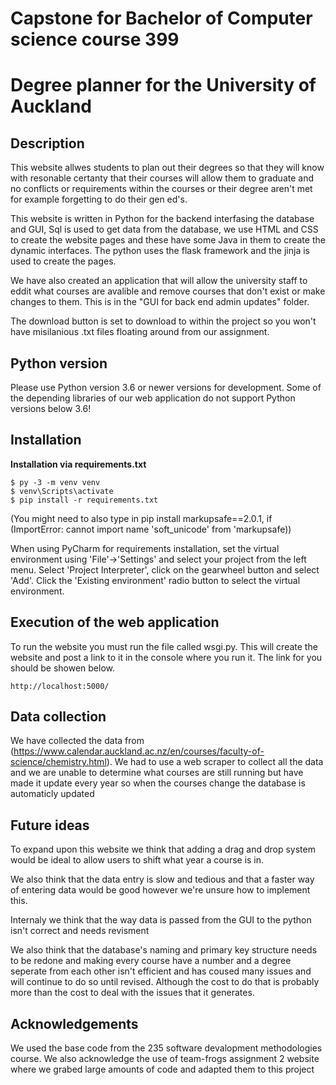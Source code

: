 # Capstone for Bachelor of Computer science course 399
# Degree planner for the University of Auckland


## Description
This website allwes students to plan out their degrees so that they will know with resonable certanty that their courses will allow them to graduate and no conflicts or requirements within the courses or their degree aren't met for example forgetting to do their gen ed's.

This website is written in Python for the backend interfasing the database and GUI, Sql is used to get data from the 
database, we use HTML and CSS to create the website pages and these have some Java in them to create the dynamic interfaces.
The python uses the flask framework and the jinja is used to create the pages.

We have also created an application that will allow the university staff to eddit what courses are avalible and remove courses that don't exist or make changes to them. This is in the "GUI for back end admin updates" folder.

The download button is set to download to within the project so you won't have misilanious .txt files floating around from our assignment.
## Python version

Please use Python version 3.6 or newer versions for development. Some of the depending libraries of our web application do not support Python versions below 3.6!


## Installation

**Installation via requirements.txt**

```shell
$ py -3 -m venv venv
$ venv\Scripts\activate
$ pip install -r requirements.txt
```
(You might need to also type in pip install markupsafe==2.0.1, if (ImportError: cannot import name 'soft_unicode' from 'markupsafe))

When using PyCharm for requirements installation, set the virtual environment using 'File'->'Settings' and select your project from the left menu. Select 'Project Interpreter', click on the gearwheel button and select 'Add'. Click the 'Existing environment' radio button to select the virtual environment. 

## Execution of the web application

To run the website you must run the file called wsgi.py. This will create the website and post a link to it in the console where you run it. The link for you should be showen below.
````
http://localhost:5000/
```` 

## Data collection

We have collected the data from 
(https://www.calendar.auckland.ac.nz/en/courses/faculty-of-science/chemistry.html). We had to use a web scraper to collect all the data and we are unable to determine what courses are still running but have made it update every year so when the courses change the database is automaticly updated

## Future ideas

To expand upon this website we think that adding a drag and drop system would be ideal to allow users to shift what year a course is in. 

We also think that the data entry is slow and tedious and that a faster way of entering data would be good however we're unsure how to implement this.

Internaly we think that the way data is passed from the GUI to the python isn't correct and needs revisment

We also think that the database's naming and primary key structure needs to be redone and making every course have a number and a degree seperate from each other isn't efficient and has coused many issues and will continue to do so until revised. Although the cost to do that is probably more than the cost to deal with the issues that it generates.


## Acknowledgements
We used the base code from the 235 software devalopment methodologies course.
We also acknowledge the use of team-frogs assignment 2 website where we grabed large amounts of code and adapted them to this project

